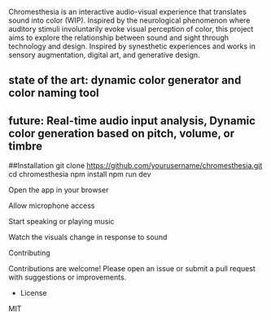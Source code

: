 Chromesthesia is an interactive audio-visual experience that translates sound into color (WIP). Inspired by the neurological phenomenon where auditory stimuli involuntarily evoke visual perception of color, this project aims to explore the relationship between sound and sight through technology and design. 
Inspired by synesthetic experiences and works in sensory augmentation, digital art, and generative design.

## state of the art: dynamic color generator and color naming tool 
## future: Real-time audio input analysis, Dynamic color generation based on pitch, volume, or timbre
##Installation
git clone https://github.com/yourusername/chromesthesia.git
cd chromesthesia
npm install
npm run dev

Open the app in your browser

Allow microphone access

Start speaking or playing music

Watch the visuals change in response to sound

Contributing

Contributions are welcome! Please open an issue or submit a pull request with suggestions or improvements.

- License

MIT

